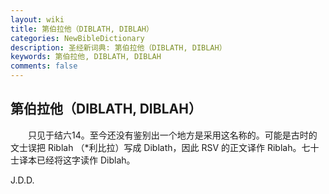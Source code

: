 ```yaml
---
layout: wiki
title: 第伯拉他（DIBLATH, DIBLAH）
categories: NewBibleDictionary
description: 圣经新词典: 第伯拉他（DIBLATH, DIBLAH）
keywords: 第伯拉他, DIBLATH, DIBLAH
comments: false
---
```


## 第伯拉他（DIBLATH, DIBLAH）

　　只见于结六14。至今还没有鉴别出一个地方是采用这名称的。可能是古时的文士误把 Riblah （*利比拉）写成 Diblath，因此 RSV 的正文译作 Riblah。七十士译本已经将这字读作 Diblah。

J.D.D.








